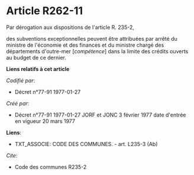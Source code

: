 # Article R262-11

Par dérogation aux dispositions de l'article R. 235-2,

des subventions exceptionnelles peuvent être attribuées par arrêté du ministre de l'économie et des finances et du ministre
chargé des départements d'outre-mer [*compétence*] dans la limite des crédits ouverts au budget de ce dernier.

**Liens relatifs à cet article**

_Codifié par_:

  - Décret n°77-91 1977-01-27

_Créé par_:

  - Décret n°77-91 1977-01-27 JORF et JONC 3 février 1977 date d'entrée en vigueur 20 mars 1977

**Liens**:

  - TXT_ASSOCIE: CODE DES COMMUNES. - art. L235-3 (Ab)

_Cite_:

  - Code des communes R235-2
